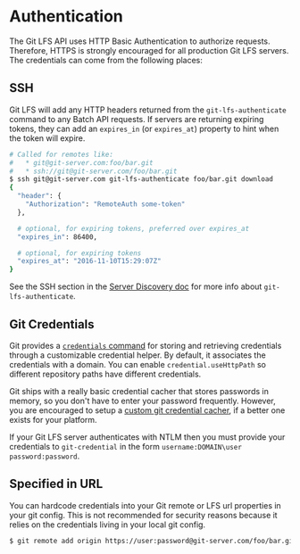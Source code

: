 # Authentication

The Git LFS API uses HTTP Basic Authentication to authorize requests. Therefore,
HTTPS is strongly encouraged for all production Git LFS servers. The credentials
can come from the following places:

## SSH

Git LFS will add any HTTP headers returned from the `git-lfs-authenticate`
command to any Batch API requests. If servers are returning expiring tokens,
they can add an `expires_in` (or `expires_at`) property to hint when the token
will expire.

```bash
# Called for remotes like:
#   * git@git-server.com:foo/bar.git
#   * ssh://git@git-server.com/foo/bar.git
$ ssh git@git-server.com git-lfs-authenticate foo/bar.git download
{
  "header": {
    "Authorization": "RemoteAuth some-token"
  },

  # optional, for expiring tokens, preferred over expires_at
  "expires_in": 86400,

  # optional, for expiring tokens
  "expires_at": "2016-11-10T15:29:07Z"
}
```

See the SSH section in the [Server Discovery doc](./server-discovery.md) for
more info about `git-lfs-authenticate`.

## Git Credentials

Git provides a [`credentials` command](https://git-scm.com/docs/gitcredentials)
for storing and retrieving credentials through a customizable credential helper.
By default, it associates the credentials with a domain. You can enable
`credential.useHttpPath` so different repository paths have different
credentials.

Git ships with a really basic credential cacher that stores passwords in memory,
so you don't have to enter your password frequently. However, you are encouraged
to setup a [custom git credential cacher](https://help.github.com/articles/caching-your-github-password-in-git/),
if a better one exists for your platform.

If your Git LFS server authenticates with NTLM then you must provide your credentials to `git-credential`
in the form `username:DOMAIN\user password:password`.

## Specified in URL

You can hardcode credentials into your Git remote or LFS url properties in your
git config. This is not recommended for security reasons because it relies on
the credentials living in your local git config.

```bash
$ git remote add origin https://user:password@git-server.com/foo/bar.git
```
